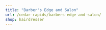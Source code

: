 ```yaml
---
title: "Barber's Edge and Salon"
url: /cedar-rapids/barbers-edge-and-salon/
shop: hairdresser
---
```

